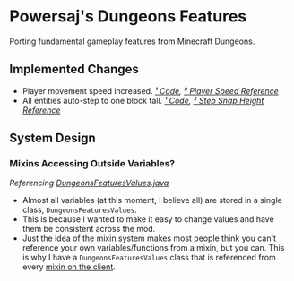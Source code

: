# Powersaj's Dungeons Features
Porting fundamental gameplay features from Minecraft Dungeons.

## Implemented Changes
- Player movement speed increased. *[¹ Code](src/client/java/powersaj/dungeonsfeatures/function/playerSpeed.java), [² Player Speed Reference](https://youtu.be/QreqqKleLpw?si=kgIs19TJzEAG4B8z)*
- All entities auto-step to one block tall. *[¹ Code](src/client/java/powersaj/dungeonsfeatures/mixin/client/LivingEntityMixin.java), [² Step Snap Height Reference](https://youtu.be/QreqqKleLpw?si=kgIs19TJzEAG4B8z)*

## System Design
### Mixins Accessing Outside Variables?
*Referencing [DungeonsFeaturesValues.java](src/client/java/powersaj/dungeonsfeatures/DungeonsFeaturesValues.java)*
- Almost all variables (at this moment, I believe all) are stored in a single class, `DungeonsFeaturesValues`.
- This is because I wanted to make it easy to change values and have them be consistent across the mod. 
- Just the idea of the mixin system makes most people think you can't reference your own variables/functions from a mixin, but you can. This is why I have a `DungeonsFeaturesValues` class that is referenced from every [mixin on the client](src/client/java/powersaj/dungeonsfeatures/mixin/client).